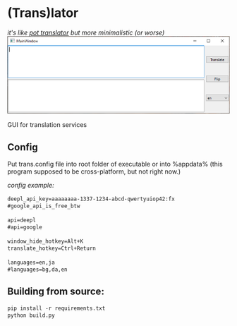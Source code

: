 # (Trans)lator
*it's like [pot translator](https://github.com/pot-app/pot-desktop/blob/master/README_EN.md) but more minimalistic (or worse)*
![screenshot](https://github.com/cutplane1/translator/blob/main/Screenshot%202025-08-06%20222623.png)

GUI for translation services

## Config
Put trans.config file into root folder of executable or into %appdata% (this program supposed to be cross-platform, but not right now.)

_config example:_
```
deepl_api_key=aaaaaaaa-1337-1234-abcd-qwertyuiop42:fx
#google_api_is_free_btw

api=deepl
#api=google

window_hide_hotkey=Alt+K
translate_hotkey=Ctrl+Return

languages=en,ja
#languages=bg,da,en
```

## Building from source:
```
pip install -r requirements.txt
python build.py
```

